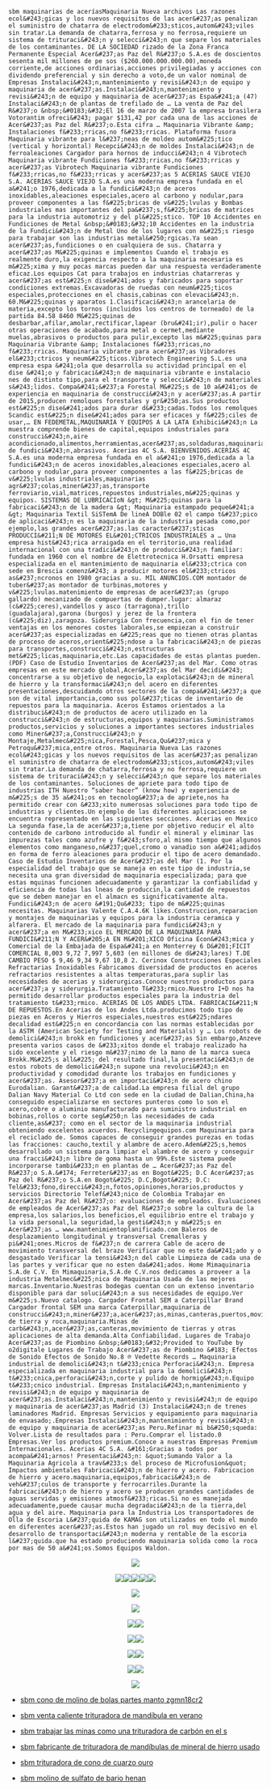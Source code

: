 
```
sbm maquinarias de aceríasMaquinaria Nueva archivos Las razones ecol&#243;gicas y los nuevos requisitos de las acer&#237;as penalizan el suministro de chatarra de electrodom&#233;sticos,autom&#243;viles sin tratar.La demanda de chatarra,ferrosa y no ferrosa,requiere un sistema de trituraci&#243;n y selecci&#243;n que separe los materiales de los contaminantes. DE LA SOCIEDAD rizado de la Zona Franca Permanente Especial Acer&#237;as Paz del R&#237;o S.A.es de doscientos sesenta mil millones de pe sos ($260.000.000.000.00),moneda corriente,de acciones ordinarias,acciones privilegiadas y acciones con dividendo preferencial y sin derecho a voto,de un valor nominal de Empresas Instalaci&#243;n,mantenimiento y revisi&#243;n de equipo y maquinaria de acer&#237;as.Instalaci&#243;n,mantenimiento y revisi&#243;n de equipo y maquinaria de acer&#237;as Espa&#241;a (47) Instalaci&#243;n de plantas de trefilado de … La venta de Paz del R&#237;o &nbsp;&#0183;&#32;El 16 de marzo de 2007 la empresa brasilera Votorantim ofreci&#243; pagar $131,42 por cada una de las acciones de Acer&#237;as Paz del R&#237;o.Esta cifra … Maquinaria Vibrante &amp; Instalaciones f&#233;rricas,no f&#233;rricas. Plataforma fusora Maquinaria vibrante para l&#237;neas de moldeo autom&#225;tico (vertical y horizontal) Recepci&#243;n de moldes Instalaci&#243;n de ferroaleaciones Cargador para hornos de inducci&#243;n 4 Vibrotech Maquinaria vibrante Fundiciones f&#233;rricas,no f&#233;rricas y acer&#237;as Vibrotech Maquinaria vibrante Fundiciones f&#233;rricas,no f&#233;rricas y acer&#237;as 5 ACERIAS SAUCE VIEJO S.A. ACERIAS SAUCE VIEJO S.A.es una moderna empresa fundada en el a&#241;o 1976,dedicada a la fundici&#243;n de aceros inoxidables,aleaciones especiales,acero al carbono y nodular,para proveer componentes a las f&#225;bricas de v&#225;lvulas y Bombas industriales mas importantes del pa&#237;s,f&#225;bricas de matrices para la industria automotriz y del pl&#225;stico. TOP 10 Accidentes en Fundiciones de Metal &nbsp;&#0183;&#32;10 Accidentes en la industria de la Fundici&#243;n de Metal Uno de los lugares con m&#225;s riesgo para trabajar son las industrias metal&#250;rgicas.Ya sean acer&#237;as,fundiciones o en cualquiera de sus. Chatarra y acer&#237;as M&#225;quinas e implementos Cuando el trabajo es realmente duro,la exigencia respecto a la maquinaria necesaria es m&#225;xima y muy pocas marcas pueden dar una respuesta verdaderamente eficaz.Los equipos Cat para trabajos en industrias chatarreras y acer&#237;as est&#225;n dise&#241;ados y fabricados para soportar condiciones extremas.Excavadoras de ruedas con neum&#225;ticos especiales,protecciones en el chasis,cabinas con elevaci&#243;n. 60.M&#225;quinas y aparatos 1.Clasificaci&#243;n arancelaria de materia,excepto los tornos (incluidos los centros de torneado) de la partida 84.58 8460 M&#225;quinas de desbarbar,afilar,amolar,rectificar,lapear (bru&#241;ir),pulir o hacer otras operaciones de acabado,para metal o cermet,mediante muelas,abrasivos o productos para pulir,excepto las m&#225;quinas para Maquinaria Vibrante &amp; Instalaciones f&#233;rricas,no f&#233;rricas. Maquinaria vibrante para acer&#237;as Vibradores el&#233;ctricos y neum&#225;ticos.Vibrotech Engineering S.L.es una empresa espa &#241;ola que desarrolla su actividad principal en el dise &#241;o y fabricaci&#243;n de maquinaria vibrante e instalacio nes de distinto tipo,para el transporte y selecci&#243;n de materiales s&#243;lidos. Compa&#241;&#237;a Forestal M&#225;s de 10 a&#241;os de experiencia en maquinaria de construcci&#243;n y acer&#237;as.A partir de 2015,producen remolques forestales y gr&#250;as.Sus productos est&#225;n dise&#241;ados para durar d&#233;cadas.Todos los remolques Scandic est&#225;n dise&#241;ados para ser eficaces y f&#225;ciles de usar,… EN FEDEMETAL,MAQUINARIA Y EQUIPOS A LA LATA Exhibici&#243;n La muestra comprende bienes de capital,equipos industriales para construcci&#243;n,aire acondicionado,alimentos,herramientas,acer&#237;as,soldaduras,maquinaria de fundici&#243;n,abrasivos. Acerias 4C S.A. BIENVENIDOS.ACERIAS 4C S.A.es una moderna empresa fundada en el a&#241;o 1976,dedicada a la fundici&#243;n de aceros inoxidables,aleaciones especiales,acero al carbono y nodular,para proveer componentes a las f&#225;bricas de v&#225;lvulas industriales,maquinarias agr&#237;colas,miner&#237;as,transporte ferroviario,vial,matrices,repuestos industriales,m&#225;quinas y equipos. SISTEMAS DE LUBRICACIoN &gt; M&#225;quinas para la fabricaci&#243;n de la madera &gt; Maquinaria estampado peque&#241;a &gt; Maquinaria Textil SiSTemA De lineA DOBle 02 el campo t&#237;pico de aplicaci&#243;n es la maquinaria de la industria pesada como,por ejemplo,las grandes acer&#237;as.las caracter&#237;sticas PRODUCCI&#211;N DE MOTORES EL&#201;CTRICOS INDUSTRIALES a … Una empresa hist&#243;rica arraigada en el territorio,una realidad internacional con una tradici&#243;n de producci&#243;n familiar: fundada en 1960 con el nombre de Elettrotecnica H.Orsatti empresa especializada en el mantenimiento de maquinaria el&#233;ctrica con sede en Brescia comenz&#243; a producir motores el&#233;ctricos as&#237;ncronos en 1980 gracias a su. MIL ANUNCIOS.COM montador de tuber&#237;as montador de turbinas,motores y v&#225;lvulas.matenimiento de empresas de acer&#237;as (grupo gallardo) mecanizado de compuertas de dumper.lugar: almaraz (c&#225;ceres),vandellos y asco (tarragona),trillo (guadalajara),garona (burgos) y jerez de la frontera (c&#225;diz),zaragoza. Siderurgia Con frecuencia,con el fin de tener ventajas en los menores costes laborales,se empiezan a construir acer&#237;as especializadas en &#225;reas que no tienen otras plantas de proceso de aceros,orient&#225;ndose a la fabricaci&#243;n de piezas para transportes,construcci&#243;n,estructuras met&#225;licas,maquinaria,etc.Las capacidades de estas plantas pueden. (PDF) Caso de Estudio Inventarios de Acer&#237;as del Mar. Como otras empresas en este mercado global,Acer&#237;as del Mar decidi&#243; concentrarse a su objetivo de negocio,la explotaci&#243;n de mineral de hierro y la transformaci&#243;n del acero en diferentes presentaciones,descuidando otros sectores de la compa&#241;&#237;a que son de vital importancia,como sus pol&#237;ticas de inventario de repuestos para la maquinaria. Aceros Estamos orientados a la distribuci&#243;n de productos de acero utilizado en la construcci&#243;n de estructuras,equipos y maquinarias.Suministramos productos,servicios y soluciones a importantes sectores industriales como Miner&#237;a,Construcci&#243;n y Montaje,Metalmec&#225;nica,Forestal,Pesca,Qu&#237;mica y Petroqu&#237;mica,entre otros. Maquinaria Nueva Las razones ecol&#243;gicas y los nuevos requisitos de las acer&#237;as penalizan el suministro de chatarra de electrodom&#233;sticos,autom&#243;viles sin tratar.La demanda de chatarra,ferrosa y no ferrosa,requiere un sistema de trituraci&#243;n y selecci&#243;n que separe los materiales de los contaminantes. Soluciones de apriete para todo tipo de industrias ITH Nuestro “saber hacer” (know how) y experiencia de m&#225;s de 35 a&#241;os en tecnolog&#237;a de apriete,nos ha permitido crear con &#233;xito numerosas soluciones para todo tipo de industrias y clientes.Un ejemplo de las diferentes aplicaciones se encuentra representado en las siguientes secciones. Acerias en Mexico La segunda fase,la de acer&#237;a,tiene por objetivo reducir el alto contenido de carbono introducido al fundir el mineral y eliminar las impurezas tales como azufre y f&#243;sforo,al mismo tiempo que algunos elementos como manganeso,n&#237;quel,cromo o vanadio son a&#241;adidos en forma de ferro aleaciones para producir el tipo de acero demandado. Caso de Estudio Inventarios de Acer&#237;as del Mar (1. Por la especialidad del trabajo que se maneja en este tipo de industria,se necesita una gran diversidad de maquinaria especializada; para que estas mquinas funcionen adecuadamente y garantizar la confiabilidad y eficiencia de todas las lneas de produccin,la cantidad de repuestos que se deben manejar en el almacn es significativamente alta. Fundici&#243;n de acero &#191;Qu&#233; tipo de m&#225;quinas necesitas. Maquinarias Valente C.A.4.6K likes.Construccion,reparacion y montajes de maquinarias y equipos para la industria ceramica y alfarera. El mercado de la maquinaria para fundici&#243;n y acer&#237;a en M&#233;xico EL MERCADO DE LA MAQUINARIA PARA FUNDICI&#211;N Y ACER&#205;A EN M&#201;XICO Oficina Econ&#243;mica y Comercial de la Embajada de Espa&#241;a en Monterrey 6 D&#201;FICIT COMERCIAL 8,003 9,72 7,997 5,603 (en millones de d&#243;lares) T.DE CAMBIO PESO $ 9,46 9,34 9,67 10,8 2. Cerinox Construcciones Especiales Refractarias Inoxidables Fabricamos diversidad de productos en aceros refractarios resistentes a altas temperaturas,para suplir las necesidades de acerias y siderurgicas.Conoce nuestros productos para acer&#237;a y siderurgia.Tratamiento T&#233;rmico.Nuestro I+D nos ha permitido desarrollar productos especiales para la industria del tratamiento t&#233;rmico. ACERIAS DE LOS ANDES LTDA. FABRICACI&#211;N DE REPUESTOS.En Acerias de los Andes Ltda.producimos todo tipo de piezas en Aceros y Hierros especiales,nuestros est&#225;ndares decalidad est&#225;n en concordancia con las normas establecidas por la ASTM (American Society for Testing and Materials) y … Los robots de demolici&#243;n brokk en fundiciones y acer&#237;as Sin embargo,Anzeve presenta varios casos de &#233;xitos donde el trabajo realizado ha sido excelente y el riesgo m&#237;nimo de la mano de la marca sueca Brokk.M&#225;s all&#225; del resultado final,la presentaci&#243;n de estos robots de demolici&#243;n supone una revoluci&#243;n en productividad y comodidad durante los trabajos en fundiciones y acer&#237;as. Asesor&#237;a en importaci&#243;n de acero chino Eurodalian. Garant&#237;a de calidad.La empresa filial del grupo Dalian Navy Material Co Ltd con sede en la ciudad de Dalian,China,ha conseguido especializarse en sectores punteros como lo son el acero,cobre o aluminio manufacturado para suministro industrial en bobinas,rollos o corte seg&#250;n las necesidades de cada cliente,as&#237; como en el sector de la maquinaria industrial obteniendo excelentes acuerdos. Recyclingequipos.com Maquinaria para el reciclado de. Somos capaces de conseguir grandes purezas en todas las fracciones: caucho,textil y alambre de acero.Adem&#225;s,hemos desarrollado un sistema para limpiar el alambre de acero y conseguir una fracci&#243;n libre de goma hasta un 99%.Este sistema puede incorporarse tambi&#233;n en plantas de … Acer&#237;as Paz del R&#237;o S.A.&#174; Ferreter&#237;as en Bogot&#225; D.C Acer&#237;as Paz del R&#237;o S.A.en Bogot&#225; D.C,Bogot&#225; D.C: Tel&#233;fono,direcci&#243;n,fotos,opiniones,horarios,productos y servicios Directorio Telef&#243;nico de Colombia Trabajar en Acer&#237;as Paz del R&#237;o: evaluaciones de empleados. Evaluaciones de empleados de Acer&#237;as Paz del R&#237;o sobre la cultura de la empresa,los salarios,los beneficios,el equilibrio entre el trabajo y la vida personal,la seguridad,la gesti&#243;n y m&#225;s en Acer&#237;as … www.mantenimientoplanificado.com Baleros de desplazamiento longitudinal y transversal Cremalleras y pi&#241;ones.Micros de f&#237;n de carrera Cable de acero de movimiento transversal del brazo Verificar que no este da&#241;ado y o desgastado Verificar la tensi&#243;n del cable Limpieza de cada una de las partes y verificar que no esten da&#241;ados. Home Mimaquinaria S.A.de C.V. En Mimaquinaria,S.A.de C.V.nos dedicamos a proveer a la industria Metalmec&#225;nica de Maquinaria Usada de las mejores marcas.Inventario.Nuestras bodegas cuentan con un extenso inventario disponible para dar soluci&#243;n a sus necesidades de equipo.Ver m&#225;s.Nuevo catalogo. Cargador Frontal SEM a Caterpillar Brand Cargador frontal SEM una marca Caterpillar,maquinaria de construcci&#243;n,miner&#237;a,acer&#237;as,minas,canteras,puertos,movimiento de tierra y roca,maquinaria.Minas de carb&#243;n,acer&#237;as,canteras,movimiento de tierras y otras aplicaciones de alta demanda.Alta Confiabilidad. Lugares de Trabajo Acer&#237;as de Piombino &nbsp;&#0183;&#32;Provided to YouTube by o2digitale Lugares de Trabajo Acer&#237;as de Piombino &#183; Efectos de Sonido Efectos de Sonido No.8 ℗ Vedette Records … Maquinaria industrial de demolici&#243;n t&#233;cnica Perforaci&#243;n. Empresa especializada en maquinaria industrial para la demolici&#243;n t&#233;cnica,perforaci&#243;n,corte y pulido de hormig&#243;n.Equipo t&#233;cnico industrial. Empresas Instalaci&#243;n,mantenimiento y revisi&#243;n de equipo y maquinaria de acer&#237;as.Instalaci&#243;n,mantenimiento y revisi&#243;n de equipo y maquinaria de acer&#237;as Madrid (3) Instalaci&#243;n de trenes laminadores Madrid. Empresas Servicios y equipamiento para maquinaria de envasado;.Empresas Instalaci&#243;n,mantenimiento y revisi&#243;n de equipo y maquinaria de acer&#237;as Peru.Refinar mi b&#250;squeda: Volver.Lista de resultados para : Peru.Comprar el listado.0 Empresas.Ver los productos premium.Conoce a nuestras Empresas Premium Internacionales. Acerias 4C S.A. &#161;Gracias a todos por acompa&#241;arnos! Presentaci&#243;n: &quot;Sumando Valor a la Maquinaria Agricola a trav&#233;s del proceso de Microfusion&quot; Impactos ambientales Fabricaci&#243;n de hierro y acero. Fabricacion de hierro y acero.maquinaria,equipos,fabricaci&#243;n de veh&#237;culos de transporte y ferrocarriles.Durante la fabricaci&#243;n de hierro y acero se producen grandes cantidades de aguas servidas y emisiones atmosf&#233;ricas.Si no es manejada adecuadamente,puede causar mucha degradaci&#243;n de la tierra,del agua y del aire. Maquinaria para la Industria Los transportadores de Olla de Escoria L&#237;quida de KAMAG son utilizados en todo el mundo en diferentes acer&#237;as.Estos han jugado un rol muy decisivo en el desarrollo de transportaci&#243;n moderna y rentable de la escoria l&#237;quida.que ha estado produciendo maquinaria solida como la roca por mas de 50 a&#241;os.Somos Equipos Waldon. 
```

<div align="center">

<a href="https://es-crusher.shibang-china.com/github&k=sbm+maquinarias+de+acer%C3%ADas"><img src="https://static.shibang-china.com/es/crusher/logo.jpg"></a>

<a href="https://es-crusher.shibang-china.com/github&k=sbm+maquinarias+de+acer%C3%ADas"><img src="https://static.shibang-china.com/es/crusher/index.jpg"></a><a href="https://es-crusher.shibang-china.com/material.htmlgithub&k=sbm+maquinarias+de+acer%C3%ADas"><img src="https://static.shibang-china.com/es/crusher/material.jpg"></a><a href="https://es-crusher.shibang-china.com/application.htmlgithub&k=sbm+maquinarias+de+acer%C3%ADas"><img src="https://static.shibang-china.com/es/crusher/application.jpg"></a><a href="https://es-crusher.shibang-china.com/aboutus.htmlgithub&k=sbm+maquinarias+de+acer%C3%ADas"><img src="https://static.shibang-china.com/es/crusher/aboutus.jpg"></a><a href="https://es-crusher.shibang-china.com/contact.htmlgithub&k=sbm+maquinarias+de+acer%C3%ADas"><img src="https://static.shibang-china.com/es/crusher/contact.jpg"></a>

<a href="https://es-crusher.shibang-china.com/github&k=sbm+maquinarias+de+acer%C3%ADas"><img src="https://static.shibang-china.com/es/crusher/banner.jpg"></a>

<a href="https://swt.shibang-china.com/github&k=sbm+maquinarias+de+acer%C3%ADas"><img src="https://static.shibang-china.com/es/crusher/text.jpg"></a>

<a href="https://swt.shibang-china.com/github&k=sbm+maquinarias+de+acer%C3%ADas"><img src="https://static.shibang-china.com/es/crusher/chat.jpg"></a><a href="https://es-crusher.shibang-china.com/contact.htmlgithub&k=sbm+maquinarias+de+acer%C3%ADas"><img src="https://static.shibang-china.com/es/crusher/message.jpg"></a>

<a href="https://es-crusher.shibang-china.com/products/pe.htmlgithub&k=sbm+maquinarias+de+acer%C3%ADas"><img src="https://static.shibang-china.com/es/crusher/pe.jpg"></a><a href="https://es-crusher.shibang-china.com/products/pf.htmlgithub&k=sbm+maquinarias+de+acer%C3%ADas"><img src="https://static.shibang-china.com/es/crusher/pf.jpg"></a>

<a href="https://es-crusher.shibang-china.com/products/hpt.htmlgithub&k=sbm+maquinarias+de+acer%C3%ADas"><img src="https://static.shibang-china.com/es/crusher/hpt.jpg"></a><a href="https://es-crusher.shibang-china.com/products/vsi.htmlgithub&k=sbm+maquinarias+de+acer%C3%ADas"><img src="https://static.shibang-china.com/es/crusher/vsi.jpg"></a>

<a href="https://es-crusher.shibang-china.com/products/klv.htmlgithub&k=sbm+maquinarias+de+acer%C3%ADas"><img src="https://static.shibang-china.com/es/crusher/klv.jpg"></a><a href="https://es-crusher.shibang-china.com/products/portable.htmlgithub&k=sbm+maquinarias+de+acer%C3%ADas"><img src="https://static.shibang-china.com/es/crusher/portable.jpg"></a>

<a href="https://swt.shibang-china.com/github&k=sbm+maquinarias+de+acer%C3%ADas"><img src="https://static.shibang-china.com/es/crusher/case.jpg"></a>

</div>


* [sbm cono de molino de bolas partes manto zgmn18cr2](sbm%20cono%20de%20molino%20de%20bolas%20partes%20manto%20zgmn18cr2.md)

* [sbm venta caliente trituradora de mandíbula en verano](sbm%20venta%20caliente%20trituradora%20de%20mand%C3%ADbula%20en%20verano.md)

* [sbm trabajar las minas como una trituradora de carbón en el s](sbm%20trabajar%20las%20minas%20como%20una%20trituradora%20de%20carb%C3%B3n%20en%20el%20s.md)

* [sbm fabricante de trituradora de mandíbulas de mineral de hierro usado](sbm%20fabricante%20de%20trituradora%20de%20mand%C3%ADbulas%20de%20mineral%20de%20hierro%20usado.md)

* [sbm trituradora de cono de cuarzo ouro](sbm%20trituradora%20de%20cono%20de%20cuarzo%20ouro.md)

* [sbm molino de sulfato de bario henan](sbm%20molino%20de%20sulfato%20de%20bario%20henan.md)